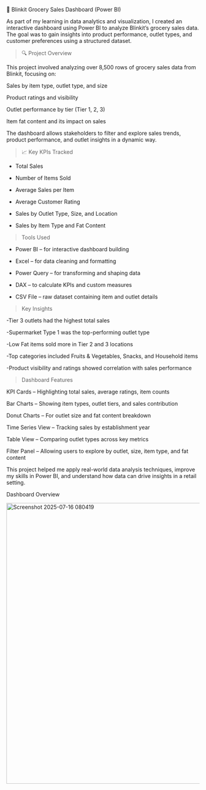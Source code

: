 🛒 Blinkit Grocery Sales Dashboard (Power BI)

As part of my learning in data analytics and visualization, I created an interactive dashboard using Power BI to analyze Blinkit’s grocery sales data. The goal was to gain insights into product performance, outlet types, and customer preferences using a structured dataset.

>🔍 Project Overview

 This project involved analyzing over 8,500 rows of grocery sales data from Blinkit, focusing on:

 Sales by item type, outlet type, and size

 Product ratings and visibility

 Outlet performance by tier (Tier 1, 2, 3)

 Item fat content and its impact on sales

 The dashboard allows stakeholders to filter and explore sales trends, product performance, and outlet insights in a dynamic way.

>📈 Key KPIs Tracked

  - Total Sales

  - Number of Items Sold

  - Average Sales per Item

  - Average Customer Rating

  - Sales by Outlet Type, Size, and Location

  - Sales by Item Type and Fat Content

> Tools Used

 * Power BI – for interactive dashboard building

 * Excel – for data cleaning and formatting

 * Power Query – for transforming and shaping data

 * DAX – to calculate KPIs and custom measures

 * CSV File – raw dataset containing item and outlet details

> Key Insights

  -Tier 3 outlets had the highest total sales

  -Supermarket Type 1 was the top-performing outlet type

  -Low Fat items sold more in Tier 2 and 3 locations

  -Top categories included Fruits & Vegetables, Snacks, and Household items

  -Product visibility and ratings showed correlation with sales performance

>Dashboard Features

 KPI Cards – Highlighting total sales, average ratings, item counts

 Bar Charts – Showing item types, outlet tiers, and sales contribution

 Donut Charts – For outlet size and fat content breakdown

 Time Series View – Tracking sales by establishment year

 Table View – Comparing outlet types across key metrics

 Filter Panel – Allowing users to explore by outlet, size, item type, and fat content



This project helped me apply real-world data analysis techniques, improve my skills in Power BI, and understand how data can drive insights in a retail setting.

Dashboard Overview

<img width="1315" height="733" alt="Screenshot 2025-07-16 080419" src="https://github.com/user-attachments/assets/348e7c33-c832-443b-8863-cbddf50de12e" />
